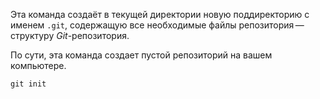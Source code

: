Эта команда создаёт в текущей директории новую поддиректорию с именем ``.git``, содержащую все необходимые файлы репозитория — структуру *Git*-репозитория.

По сути, эта команда создает пустой репозиторий на вашем компьютере.

```
git init
```